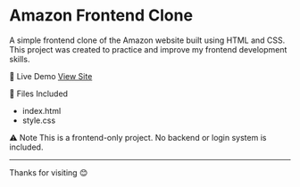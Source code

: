 # Amazon Frontend Clone

A simple frontend clone of the Amazon website built using HTML and CSS.  
This project was created to practice and improve my frontend development skills.

 🔗 Live Demo
[View Site](https://bhushan27p.github.io/amazon-clone/)

📁 Files Included
- index.html  
- style.css

⚠️ Note
This is a frontend-only project. No backend or login system is included.

---

Thanks for visiting 😊
